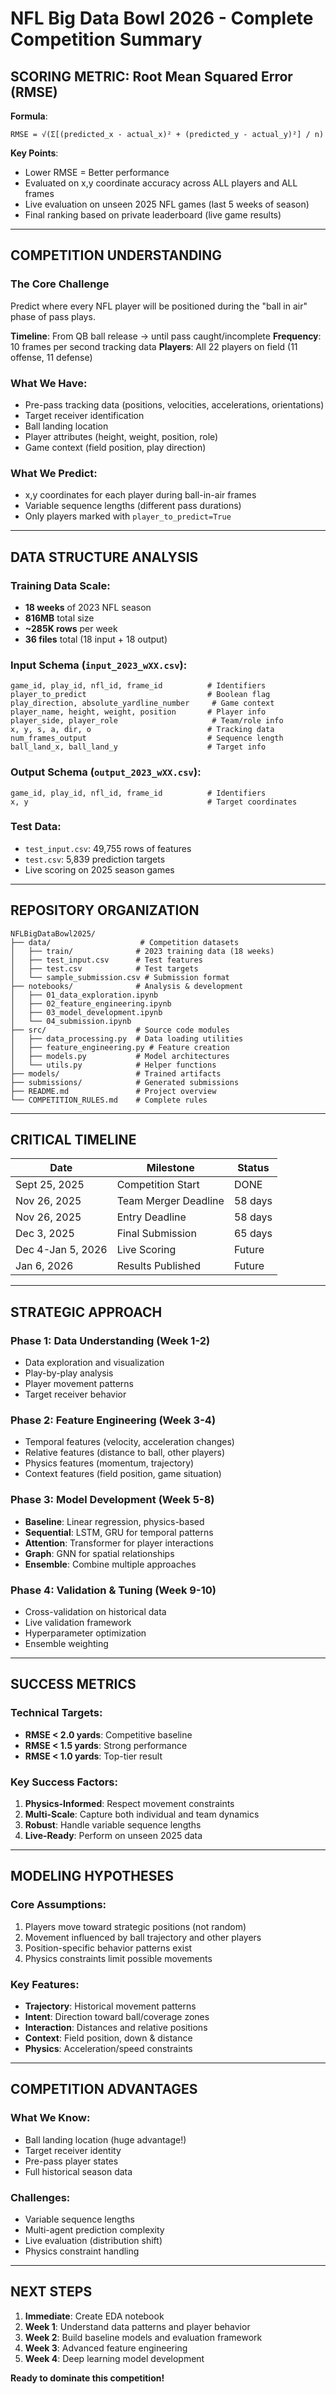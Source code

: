 # NFL Big Data Bowl 2026 - Complete Competition Summary

## SCORING METRIC: Root Mean Squared Error (RMSE)

**Formula**: 
```
RMSE = √(Σ[(predicted_x - actual_x)² + (predicted_y - actual_y)²] / n)
```

**Key Points**:
- Lower RMSE = Better performance
- Evaluated on x,y coordinate accuracy across ALL players and ALL frames
- Live evaluation on unseen 2025 NFL games (last 5 weeks of season)
- Final ranking based on private leaderboard (live game results)

---

## COMPETITION UNDERSTANDING

### **The Core Challenge**
Predict where every NFL player will be positioned during the "ball in air" phase of pass plays.

**Timeline**: From QB ball release → until pass caught/incomplete
**Frequency**: 10 frames per second tracking data
**Players**: All 22 players on field (11 offense, 11 defense)

### **What We Have**:
- Pre-pass tracking data (positions, velocities, accelerations, orientations)  
- Target receiver identification  
- Ball landing location  
- Player attributes (height, weight, position, role)  
- Game context (field position, play direction)  

### **What We Predict**:
- x,y coordinates for each player during ball-in-air frames  
- Variable sequence lengths (different pass durations)  
- Only players marked with `player_to_predict=True`

---

## DATA STRUCTURE ANALYSIS

### **Training Data Scale**:
- **18 weeks** of 2023 NFL season
- **816MB** total size
- **~285K rows** per week
- **36 files** total (18 input + 18 output)

### **Input Schema** (`input_2023_wXX.csv`):
```
game_id, play_id, nfl_id, frame_id          # Identifiers
player_to_predict                           # Boolean flag
play_direction, absolute_yardline_number     # Game context  
player_name, height, weight, position       # Player info
player_side, player_role                     # Team/role info
x, y, s, a, dir, o                          # Tracking data
num_frames_output                           # Sequence length
ball_land_x, ball_land_y                    # Target info
```

### **Output Schema** (`output_2023_wXX.csv`):
```
game_id, play_id, nfl_id, frame_id          # Identifiers
x, y                                        # Target coordinates
```

### **Test Data**:
- `test_input.csv`: 49,755 rows of features
- `test.csv`: 5,839 prediction targets
- Live scoring on 2025 season games

---

## REPOSITORY ORGANIZATION

```
NFLBigDataBowl2025/
├── data/                    # Competition datasets
│   ├── train/              # 2023 training data (18 weeks)
│   ├── test_input.csv      # Test features  
│   ├── test.csv            # Test targets
│   └── sample_submission.csv # Submission format
├── notebooks/              # Analysis & development
│   ├── 01_data_exploration.ipynb
│   ├── 02_feature_engineering.ipynb
│   ├── 03_model_development.ipynb
│   └── 04_submission.ipynb
├── src/                    # Source code modules
│   ├── data_processing.py  # Data loading utilities
│   ├── feature_engineering.py # Feature creation
│   ├── models.py           # Model architectures
│   └── utils.py            # Helper functions
├── models/                 # Trained artifacts
├── submissions/            # Generated submissions
├── README.md               # Project overview
└── COMPETITION_RULES.md    # Complete rules
```

---

## CRITICAL TIMELINE

| Date | Milestone | Status |
|------|-----------|--------|
| Sept 25, 2025 | Competition Start | DONE |
| Nov 26, 2025 | Team Merger Deadline | 58 days |
| Nov 26, 2025 | Entry Deadline | 58 days |
| Dec 3, 2025 | Final Submission | 65 days |
| Dec 4-Jan 5, 2026 | Live Scoring | Future |
| Jan 6, 2026 | Results Published | Future |

---

## STRATEGIC APPROACH

### **Phase 1: Data Understanding** (Week 1-2)
- Data exploration and visualization
- Play-by-play analysis  
- Player movement patterns
- Target receiver behavior

### **Phase 2: Feature Engineering** (Week 3-4)
- Temporal features (velocity, acceleration changes)
- Relative features (distance to ball, other players)
- Physics features (momentum, trajectory)
- Context features (field position, game situation)

### **Phase 3: Model Development** (Week 5-8)
- **Baseline**: Linear regression, physics-based
- **Sequential**: LSTM, GRU for temporal patterns
- **Attention**: Transformer for player interactions
- **Graph**: GNN for spatial relationships
- **Ensemble**: Combine multiple approaches

### **Phase 4: Validation & Tuning** (Week 9-10)
- Cross-validation on historical data
- Live validation framework
- Hyperparameter optimization
- Ensemble weighting

---

## SUCCESS METRICS

### **Technical Targets**:
- **RMSE < 2.0 yards**: Competitive baseline
- **RMSE < 1.5 yards**: Strong performance  
- **RMSE < 1.0 yards**: Top-tier result

### **Key Success Factors**:
1. **Physics-Informed**: Respect movement constraints
2. **Multi-Scale**: Capture both individual and team dynamics
3. **Robust**: Handle variable sequence lengths
4. **Live-Ready**: Perform on unseen 2025 data

---

## MODELING HYPOTHESES

### **Core Assumptions**:
1. Players move toward strategic positions (not random)
2. Movement influenced by ball trajectory and other players
3. Position-specific behavior patterns exist
4. Physics constraints limit possible movements

### **Key Features**:
- **Trajectory**: Historical movement patterns
- **Intent**: Direction toward ball/coverage zones  
- **Interaction**: Distances and relative positions
- **Context**: Field position, down & distance
- **Physics**: Acceleration/speed constraints

---

## COMPETITION ADVANTAGES

### **What We Know**:
- Ball landing location (huge advantage!)  
- Target receiver identity  
- Pre-pass player states  
- Full historical season data  

### **Challenges**:
- Variable sequence lengths  
- Multi-agent prediction complexity  
- Live evaluation (distribution shift)  
- Physics constraint handling  

---

## NEXT STEPS

1. **Immediate**: Create EDA notebook
2. **Week 1**: Understand data patterns and player behavior
3. **Week 2**: Build baseline models and evaluation framework
4. **Week 3**: Advanced feature engineering
5. **Week 4**: Deep learning model development

**Ready to dominate this competition!**